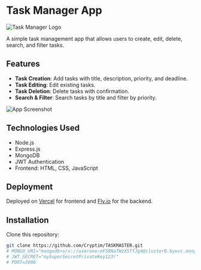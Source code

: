 # Task Manager App

![Task Manager Logo](https://github.com/Cryptim/TASKMASTER/blob/2d5450a98ff49f072c8b3b1ec93f0ad8d1f8f0b1/login.png)

A simple task management app that allows users to create, edit, delete, search, and filter tasks.

## Features

- **Task Creation**: Add tasks with title, description, priority, and deadline.
- **Task Editing**: Edit existing tasks.
- **Task Deletion**: Delete tasks with confirmation.
- **Search & Filter**: Search tasks by title and filter by priority.

![App Screenshot](https://github.com/Cryptim/TASKMASTER/blob/e060acbd21a797ce1411bf6ed82620402e8d4a0e/Home.png)

## Technologies Used

- Node.js
- Express.js
- MongoDB
- JWT Authentication
- Frontend: HTML, CSS, JavaScript

## Deployment

Deployed on [Vercel](https://vercel.com/) for frontend and [Fly.io](https://fly.io/) for the backend.

## Installation

Clone this repository:

```bash
git clone https://github.com/Cryptim/TASKMASTER.git
# MONGO_URI="mongodb+srv://userone:eF5RNaTWzX5TfJg4@cluster0.bywvc.mongodb.net/?retryWrites=true&w=majority&appName=Cluster0"
# JWT_SECRET="mySuperSecretPrivateKey123!"
# PORT=3000